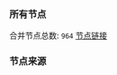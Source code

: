 ### 所有节点
合并节点总数: `964`
[节点链接](https://raw.githubusercontent.com/rzhy1/11/master/sub/sub_merge_base64.txt)

### 节点来源
